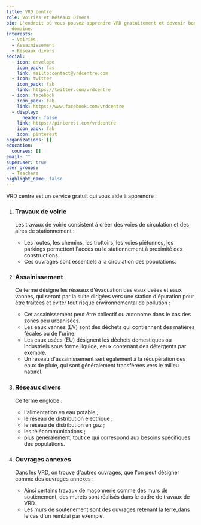 ```yaml
---
title: VRD centre
role: Voiries et Réseaux Divers
bio: L'endroit où vous pouvez apprendre VRD gratuitement et devenir bon dans ce
  domaine.
interests:
  - Voiries
  - Assainissement
  - Réseaux divers
social:
  - icon: envelope
    icon_pack: fas
    link: mailto:contact@vrdcentre.com
  - icon: twitter
    icon_pack: fab
    link: https://twitter.com/vrdcentre
  - icon: facebook
    icon_pack: fab
    link: https://www.facebook.com/vrdcentre
  - display:
      header: false
    link: https://pinterest.com/vrdcentre
    icon_pack: fab
    icon: pinterest
organizations: []
education:
  courses: []
email: ""
superuser: true
user_groups:
  - Teachers
highlight_name: false
---
```

VRD centre est un service gratuit qui vous aide à apprendre :

1. ### Travaux de voirie

   Les travaux de voirie consistent à créer des voies de circulation et des aires de stationnement :

   * Les routes, les chemins, les trottoirs, les voies piétonnes, les parkings permettent l'accès ou le stationnement à proximité des constructions.
   * Ces ouvrages sont essentiels à la circulation des populations.
2. ### Assainissement

   Ce terme désigne les réseaux d'évacuation des eaux usées et eaux vannes, qui seront par la suite dirigées vers une station d'épuration pour être traitées et éviter tout risque environnemental de pollution :

   * Cet assainissement peut être collectif ou autonome dans le cas des zones peu urbanisées.
   * Les eaux vannes (EV) sont des déchets qui contiennent des matières fécales ou de l'urine.
   * Les eaux usées (EU) désignent les déchets domestiques ou industriels sous forme liquide, eaux contenant des détergents par exemple.
   * Un réseau d'assainissement sert également à la récupération des eaux de pluie, qui sont généralement transférées vers le milieu naturel.
3. ### Réseaux divers

   Ce terme englobe :

   * l'alimentation en eau potable ;
   * le réseau de distribution électrique ;
   * le réseau de distribution en gaz ;
   * les télécommunications ;
   * plus généralement, tout ce qui correspond aux besoins spécifiques des populations.
4. ### Ouvrages annexes

   Dans les VRD, on trouve d'autres ouvrages, que l'on peut désigner comme des ouvrages annexes :

   * Ainsi certains travaux de maçonnerie comme des murs de soutènement, des murets sont réalisés dans le cadre de travaux de VRD.
   * Les murs de soutènement sont des ouvrages retenant la terre,dans le cas d'un remblai par exemple.
